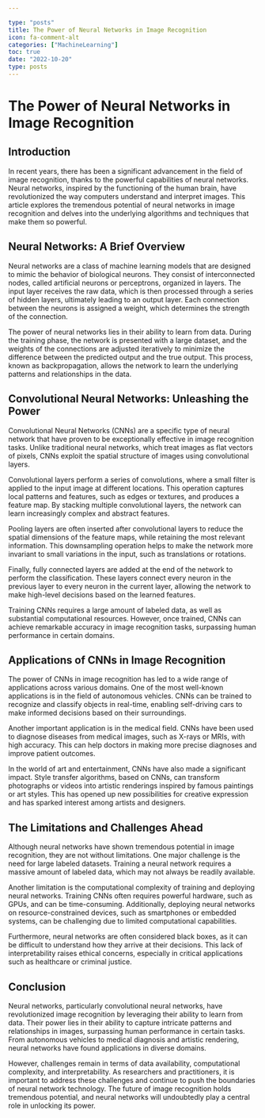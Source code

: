 ```yaml
---

type: "posts"
title: The Power of Neural Networks in Image Recognition
icon: fa-comment-alt
categories: ["MachineLearning"]
toc: true
date: "2022-10-20"
type: posts
---
```





# The Power of Neural Networks in Image Recognition

## Introduction

In recent years, there has been a significant advancement in the field of image recognition, thanks to the powerful capabilities of neural networks. Neural networks, inspired by the functioning of the human brain, have revolutionized the way computers understand and interpret images. This article explores the tremendous potential of neural networks in image recognition and delves into the underlying algorithms and techniques that make them so powerful.

## Neural Networks: A Brief Overview

Neural networks are a class of machine learning models that are designed to mimic the behavior of biological neurons. They consist of interconnected nodes, called artificial neurons or perceptrons, organized in layers. The input layer receives the raw data, which is then processed through a series of hidden layers, ultimately leading to an output layer. Each connection between the neurons is assigned a weight, which determines the strength of the connection.

The power of neural networks lies in their ability to learn from data. During the training phase, the network is presented with a large dataset, and the weights of the connections are adjusted iteratively to minimize the difference between the predicted output and the true output. This process, known as backpropagation, allows the network to learn the underlying patterns and relationships in the data.

## Convolutional Neural Networks: Unleashing the Power

Convolutional Neural Networks (CNNs) are a specific type of neural network that have proven to be exceptionally effective in image recognition tasks. Unlike traditional neural networks, which treat images as flat vectors of pixels, CNNs exploit the spatial structure of images using convolutional layers.

Convolutional layers perform a series of convolutions, where a small filter is applied to the input image at different locations. This operation captures local patterns and features, such as edges or textures, and produces a feature map. By stacking multiple convolutional layers, the network can learn increasingly complex and abstract features.

Pooling layers are often inserted after convolutional layers to reduce the spatial dimensions of the feature maps, while retaining the most relevant information. This downsampling operation helps to make the network more invariant to small variations in the input, such as translations or rotations.

Finally, fully connected layers are added at the end of the network to perform the classification. These layers connect every neuron in the previous layer to every neuron in the current layer, allowing the network to make high-level decisions based on the learned features.

Training CNNs requires a large amount of labeled data, as well as substantial computational resources. However, once trained, CNNs can achieve remarkable accuracy in image recognition tasks, surpassing human performance in certain domains.

## Applications of CNNs in Image Recognition

The power of CNNs in image recognition has led to a wide range of applications across various domains. One of the most well-known applications is in the field of autonomous vehicles. CNNs can be trained to recognize and classify objects in real-time, enabling self-driving cars to make informed decisions based on their surroundings.

Another important application is in the medical field. CNNs have been used to diagnose diseases from medical images, such as X-rays or MRIs, with high accuracy. This can help doctors in making more precise diagnoses and improve patient outcomes.

In the world of art and entertainment, CNNs have also made a significant impact. Style transfer algorithms, based on CNNs, can transform photographs or videos into artistic renderings inspired by famous paintings or art styles. This has opened up new possibilities for creative expression and has sparked interest among artists and designers.

## The Limitations and Challenges Ahead

Although neural networks have shown tremendous potential in image recognition, they are not without limitations. One major challenge is the need for large labeled datasets. Training a neural network requires a massive amount of labeled data, which may not always be readily available.

Another limitation is the computational complexity of training and deploying neural networks. Training CNNs often requires powerful hardware, such as GPUs, and can be time-consuming. Additionally, deploying neural networks on resource-constrained devices, such as smartphones or embedded systems, can be challenging due to limited computational capabilities.

Furthermore, neural networks are often considered black boxes, as it can be difficult to understand how they arrive at their decisions. This lack of interpretability raises ethical concerns, especially in critical applications such as healthcare or criminal justice.

## Conclusion

Neural networks, particularly convolutional neural networks, have revolutionized image recognition by leveraging their ability to learn from data. Their power lies in their ability to capture intricate patterns and relationships in images, surpassing human performance in certain tasks. From autonomous vehicles to medical diagnosis and artistic rendering, neural networks have found applications in diverse domains.

However, challenges remain in terms of data availability, computational complexity, and interpretability. As researchers and practitioners, it is important to address these challenges and continue to push the boundaries of neural network technology. The future of image recognition holds tremendous potential, and neural networks will undoubtedly play a central role in unlocking its power.
